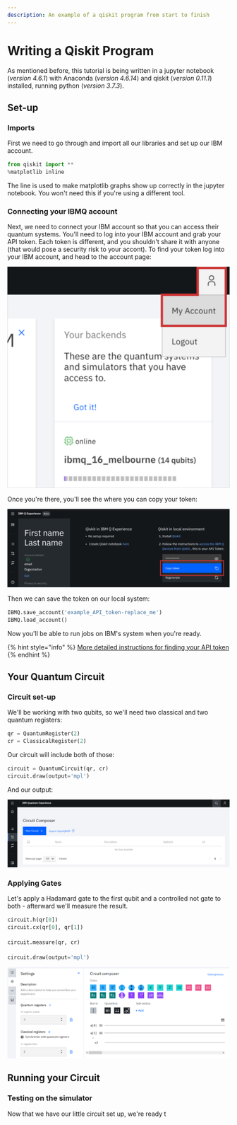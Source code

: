 ```yaml
---
description: An example of a qiskit program from start to finish
---
```


# Writing a Qiskit Program

As mentioned before, this tutorial is being written in a jupyter notebook \(_version 4.6.1_\) with Anaconda \(_version 4.6.14_\) and qiskit \(_version 0.11.1_\) installed, running python \(_version 3.7.3_\).

## Set-up

### Imports

First we need to go through and import all our libraries and set up our IBM account.

```python
from qiskit import **
%matplotlib inline
```

The line is used to make matplotlib graphs show up correctly in the jupyter notebook. You won't need this if you're using a different tool.

### Connecting your IBMQ account

Next, we need to connect your IBM account so that you can access their quantum systems. You'll need to log into your IBM account and grab your API token. Each token is different, and you shouldn't share it with anyone \(that would pose a security risk to your accont\). To find your token log into your IBM account, and head to the account page:

![A screenshot show where the account page can be found](../.gitbook/assets/image%20%2831%29.png)

Once you're there, you'll see the where you can copy your token:

![A screenshot showing where the copy token button can be found](../.gitbook/assets/image%20%2846%29.png)

Then we can save the token on our local system:

```python
IBMQ.save_account('example_API_token-replace_me')
IBMQ.load_account()
```

Now you'll be able to run jobs on IBM's system when you're ready.

{% hint style="info" %}
[More detailed instructions for finding your API token](https://qiskit.org/documentation/install.html#access-ibm-quantum-systems)
{% endhint %}

## Your Quantum Circuit

### Circuit set-up

We'll be working with two qubits, so we'll need two classical and two quantum registers:

```python
qr = QuantumRegister(2)
cr = ClassicalRegister(2)
```

Our circuit will include both of those:

```python
circuit = QuantumCircuit(qr, cr)
circuit.draw(output='mpl')
```

And our output:

![A visualization of our empty circuit](../.gitbook/assets/image%20%2838%29.png)

### Applying Gates

Let's apply a Hadamard gate to the first qubit and a controlled not gate to both - afterward we'll measure the result.

```python
circuit.h(qr[0])
circuit.cx(qr[0], qr[1])

circuit.measure(qr, cr)

circuit.draw(output='mpl')
```

![A visualization of our circuit after applying gates and measuring](../.gitbook/assets/image%20%289%29.png)

## Running your Circuit

### Testing on the simulator

Now that we have our little circuit set up, we're ready t

